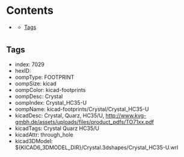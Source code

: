 



Contents
========

* [](#)
	* [Tags](#tags)

# 

## Tags

- index: 7029
- hexID: 
- oompType: FOOTPRINT
- oompSize: kicad
- oompColor: kicad-footprints
- oompDesc: Crystal
- oompIndex: Crystal_HC35-U
- oompName: kicad-footprints/Crystal/Crystal_HC35-U
- kicadDesc: Crystal, Quarz, HC35/U, http://www.kvg-gmbh.de/assets/uploads/files/product_pdfs/TO71xx.pdf
- kicadTags: Crystal Quarz HC35/U
- kicadAttr: through_hole
- kicad3DModel: ${KICAD6_3DMODEL_DIR}/Crystal.3dshapes/Crystal_HC35-U.wrl
